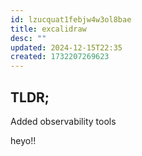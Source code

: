 ```yaml
---
id: lzucquat1febjw4w3ol8bae
title: excalidraw
desc: ""
updated: 2024-12-15T22:35
created: 1732207269623
---
```

## TLDR;
Added observability tools

heyo!!
